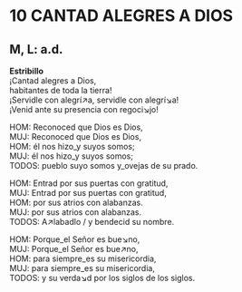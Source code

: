 # 10 CANTAD ALEGRES A DIOS

## M, L: a.d.

**Estribillo**  
¡Cantad alegres a Dios,  
habitantes de toda la tierra!  
¡Servidle con alegrí↗a, servidle con alegrí↘a!  
¡Venid ante su presencia con regoci↘jo!  

HOM: Reconoced que Dios es Dios,  
MUJ: Reconoced que Dios es Dios,  
HOM: él nos hizo_y suyos somos;  
MUJ: él nos hizo_y suyos somos;  
TODOS: pueblo suyo somos y_ovejas de su prado.  

HOM: Entrad por sus puertas con gratitud,  
MUJ: Entrad por sus puertas con gratitud,  
HOM: por sus atrios con alabanzas.  
MUJ: por sus atrios con alabanzas.  
TODOS: A↗labadlo / y bendecid su nombre.  

HOM: Porque_el Señor es bue↘no,  
MUJ: Porque_el Señor es bue↗no,  
HOM: para siempre_es su misericordia,  
MUJ: para siempre_es su misericordia,  
TODOS: y su verda↘d por los siglos de los siglos.  

